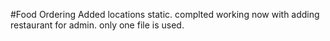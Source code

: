 #Food Ordering
Added locations static.
complted working now with adding restaurant for admin.
only one file is used.
